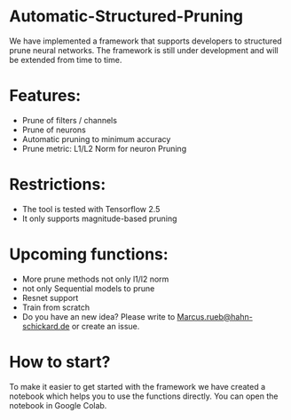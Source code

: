 # Automatic-Structured-Pruning
We have implemented a framework that supports developers to structured prune neural networks.
The framework is still under development and will be extended from time to time.


# Features:
- Prune of filters / channels
- Prune of neurons
- Automatic pruning to minimum accuracy
- Prune metric: L1/L2 Norm for neuron Pruning



# Restrictions:
- The tool is tested with Tensorflow 2.5
- It only supports magnitude-based pruning


# Upcoming functions:
- More prune methods not only l1/l2 norm
- not only Sequential models to prune
- Resnet support
- Train from scratch
- Do you have an new idea? Please write to Marcus.rueb@hahn-schickard.de or create an issue.



# How to start?
To make it easier to get started with the framework we have created a notebook which helps you to use the functions directly.
You can open the notebook in Google Colab.
